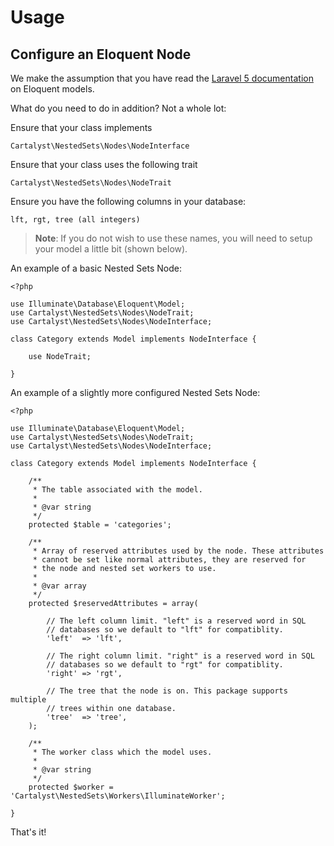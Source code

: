 # Usage

## Configure an Eloquent Node

We make the assumption that you have read the [Laravel 5 documentation](http://laravel.com/docs/eloquent#basic-usage) on Eloquent models.

What do you need to do in addition? Not a whole lot:

Ensure that your class implements

	Cartalyst\NestedSets\Nodes\NodeInterface

Ensure that your class uses the following trait

	Cartalyst\NestedSets\Nodes\NodeTrait

Ensure you have the following columns in your database:

	lft, rgt, tree (all integers)

> **Note**: If you do not wish to use these names, you will need to setup your model a little bit (shown below).

An example of a basic Nested Sets Node:

	<?php

	use Illuminate\Database\Eloquent\Model;
	use Cartalyst\NestedSets\Nodes\NodeTrait;
	use Cartalyst\NestedSets\Nodes\NodeInterface;

	class Category extends Model implements NodeInterface {

		use NodeTrait;

	}

An example of a slightly more configured Nested Sets Node:

	<?php

	use Illuminate\Database\Eloquent\Model;
	use Cartalyst\NestedSets\Nodes\NodeTrait;
	use Cartalyst\NestedSets\Nodes\NodeInterface;

	class Category extends Model implements NodeInterface {

		/**
		 * The table associated with the model.
		 *
		 * @var string
		 */
		protected $table = 'categories';

		/**
		 * Array of reserved attributes used by the node. These attributes
		 * cannot be set like normal attributes, they are reserved for
		 * the node and nested set workers to use.
		 *
		 * @var array
		 */
		protected $reservedAttributes = array(

			// The left column limit. "left" is a reserved word in SQL
			// databases so we default to "lft" for compatiblity.
			'left'  => 'lft',

			// The right column limit. "right" is a reserved word in SQL
			// databases so we default to "rgt" for compatiblity.
			'right' => 'rgt',

			// The tree that the node is on. This package supports multiple
			// trees within one database.
			'tree'  => 'tree',
		);

		/**
		 * The worker class which the model uses.
		 *
		 * @var string
		 */
		protected $worker = 'Cartalyst\NestedSets\Workers\IlluminateWorker';

	}

That's it!
